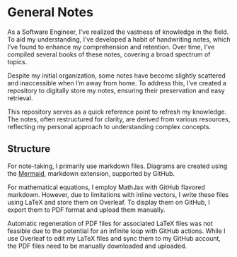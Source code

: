 # General Notes

As a Software Engineer, I’ve realized the vastness of knowledge in the field. To aid my understanding, I’ve developed a habit of handwriting notes, which I’ve found to enhance my comprehension and retention. Over time, I’ve compiled several books of these notes, covering a broad spectrum of topics.

Despite my initial organization, some notes have become slightly scattered and inaccessible when I’m away from home. To address this, I’ve created a repository to digitally store my notes, ensuring their preservation and easy retrieval.

This repository serves as a quick reference point to refresh my knowledge. The notes, often restructured for clarity, are derived from various resources, reflecting my personal approach to understanding complex concepts.

## Structure

For note-taking, I primarily use markdown files. Diagrams are created using the [Mermaid](https://mermaid-js.github.io/mermaid/#/), markdown extension, supported by GitHub.

For mathematical equations, I employ MathJax with GitHub flavored markdown. However, due to limitations with inline vectors, I write these files using LaTeX and store them on Overleaf. To display them on GitHub, I export them to PDF format and upload them manually.

Automatic regeneration of PDF files for associated LaTeX files was not feasible due to the potential for an infinite loop with GitHub actions. While I use Overleaf to edit my LaTeX files and sync them to my GitHub account, the PDF files need to be manually downloaded and uploaded.